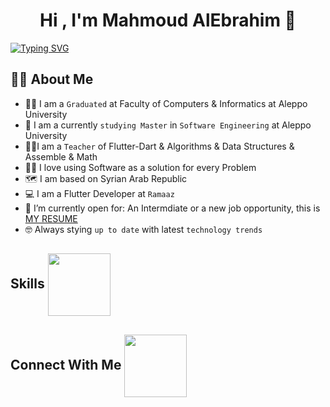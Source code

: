 <h1 align="center">Hi , I'm Mahmoud AlEbrahim 👋</h1>

[![Typing SVG](https://readme-typing-svg.demolab.com/?center=true&width=1000&lines=Master+in+software+engineering;Up+to+date+with+latest+trends;Trainer+|+Teacher;Algorithms+|+Problem+Solving+|+DS;Design+Patterns+|+SOLID+|+OOP)](https://git.io/typing-svg)

## 💁‍♂️ About Me
- 🧑‍🎓 I am a `Graduated` at Faculty of Computers & Informatics at Aleppo University
- 🏫 I am a currently `studying Master` in `Software Engineering` at Aleppo University
- 🧑‍🏫I am a `Teacher` of Flutter-Dart & Algorithms & Data Structures &  Assemble & Math
- 🧑‍💻 I love using Software as a solution for every Problem
- 🗺️ I am based on Syrian Arab Republic
- 💻 I am a Flutter Developer at `Ramaaz`
- 🤔 I’m currently open for: An Intermdiate or a new job opportunity, this is [MY RESUME](https://docs.google.com/document/d/1nrC7ZRsPEvFODNeKfreHjFIY4Oi2ZRJFUjqxy6nTbqI/edit?tab=t.0#heading=h.fy6x4udl86fx)
- 🤓 Always stying `up to date` with latest `technology trends`

## Skills <img src="https://camo.githubusercontent.com/ec5c8741e4ed88b1a5824e32558e15983dbaf6b46ca017418a32e39b4036ba3b/68747470733a2f2f6d65646961322e67697068792e636f6d2f6d656469612f51737347456d706b79454f684243623765312f67697068792e6769663f6369643d656366303565343761306e336769316266716e74716d6f62386739616964316f796a327772336473336d67373030626c267269643d67697068792e676966" width="100px" align="center">

## Connect With Me <img src="https://raw.githubusercontent.com/ShahriarShafin/ShahriarShafin/main/Assets/handshake.gif" width="100px" align="center">
<!--
**Mahmoud-Al-Ebrahim/Mahmoud-Al-Ebrahim** is a ✨ _special_ ✨ repository because its `README.md` (this file) appears on your GitHub profile.

Here are some ideas to get you started:

- 🔭 I’m currently working on ...
- 🌱 I’m currently learning ...
- 👯 I’m looking to collaborate on ...
- 🤔 I’m looking for help with ...
- 💬 Ask me about ...
- 📫 How to reach me: ...
- 😄 Pronouns: ...
- ⚡ Fun fact: ...
-->
